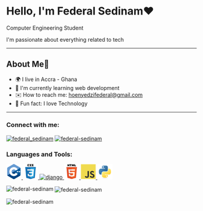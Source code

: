 <h1>Hello, I'm Federal Sedinam❤️</h1>
    <p>Computer Engineering Student</p>
    <p>I'm passionate about everything related to tech</p>
    <hr>
    <h2>About Me🤗</h2>
    <ul>
        <li>🌍 I live in Accra - Ghana</li>
        <li>🧠 I'm currently learning web development</li>
        <li>✉️ How to reach me: <a href="mailto:hoenyedzifederal@gmail.com">hoenyedzifederal@gmail.com</a> </li>
        <li>💃 Fun fact: I love Technology</li>
    </ul>
    <hr>

<h3 align="left">Connect with me:</h3>
<p align="left">
<a href="https://twitter.com/federal_sedinam" target="blank"><img align="center" src="https://raw.githubusercontent.com/rahuldkjain/github-profile-readme-generator/master/src/images/icons/Social/twitter.svg" alt="federal_sedinam" height="30" width="40" /></a>
<a href="https://linkedin.com/in/federal-sedinam-10397b225" target="blank"><img align="center" src="https://raw.githubusercontent.com/rahuldkjain/github-profile-readme-generator/master/src/images/icons/Social/linked-in-alt.svg" alt="federal-sedinam" height="30" width="40" /></a>
</p>

<h3 align="left">Languages and Tools:</h3>
<p align="left"> <a href="https://www.w3schools.com/cpp/" target="_blank" rel="noreferrer"> <img src="https://raw.githubusercontent.com/devicons/devicon/master/icons/cplusplus/cplusplus-original.svg" alt="cplusplus" width="40" height="40"/> </a> <a href="https://www.w3schools.com/css/" target="_blank" rel="noreferrer"> <img src="https://raw.githubusercontent.com/devicons/devicon/master/icons/css3/css3-original-wordmark.svg" alt="css3" width="40" height="40"/> </a> <a href="https://www.djangoproject.com/" target="_blank" rel="noreferrer"> <img src="https://cdn.worldvectorlogo.com/logos/django.svg" alt="django" width="40" height="40"/> </a> <a href="https://www.w3.org/html/" target="_blank" rel="noreferrer"> <img src="https://raw.githubusercontent.com/devicons/devicon/master/icons/html5/html5-original-wordmark.svg" alt="html5" width="40" height="40"/> </a> <a href="https://developer.mozilla.org/en-US/docs/Web/JavaScript" target="_blank" rel="noreferrer"> <img src="https://raw.githubusercontent.com/devicons/devicon/master/icons/javascript/javascript-original.svg" alt="javascript" width="40" height="40"/> </a> <a href="https://www.python.org" target="_blank" rel="noreferrer"> <img src="https://raw.githubusercontent.com/devicons/devicon/master/icons/python/python-original.svg" alt="python" width="40" height="40"/> </a> </p>

<p><img align="left" src="https://github-readme-stats.vercel.app/api/top-langs?username=federal-sedinam&show_icons=true&locale=en&layout=compact" alt="federal-sedinam" /></p>

<p>&nbsp;<img align="center" src="https://github-readme-stats.vercel.app/api?username=federal-sedinam&show_icons=true&locale=en" alt="federal-sedinam" /></p>

<p><img align="center" src="https://github-readme-streak-stats.herokuapp.com/?user=federal-sedinam&" alt="federal-sedinam" /></p>
